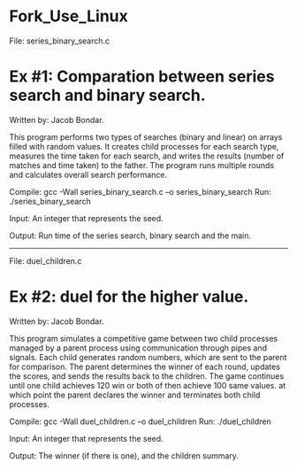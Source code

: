 # Fork_Use_Linux

File: series_binary_search.c 

Ex #1: Comparation between series search and binary search.
==========================================================
Written by: Jacob Bondar.

This program performs two types of searches (binary and linear) on 
 arrays filled with random values. It creates child processes for 
 each search type, measures the time taken for each search, and 
 writes the results (number of matches and time taken) to the 
 father. The program runs multiple rounds
 and calculates overall search performance.

Compile: gcc -Wall series_binary_search.c –o series_binary_search
Run: ./series_binary_search <seed value>

Input: An integer that represents the seed.
 
Output: Run time of the series search, binary search and the main.

----------------------------------------------------------------------

File: duel_children.c 

Ex #2:  duel for the higher value.
==========================================================
Written by: Jacob Bondar.

This program simulates a competitive game between two child processes
 managed by a parent process using communication through pipes and
 signals. Each child generates random numbers, which are sent to the
 parent for comparison. The parent determines the winner of each
 round, updates the scores, and sends the results back to the 
 children. The game continues until one child achieves 120 win or 
 both of then achieve 100 same values. at which point the parent 
 declares the winner and terminates both child processes.

Compile: gcc -Wall duel_children.c –o duel_children
Run: ./duel_children <seed value>

Input: An integer that represents the seed.
 
Output: The winner (if there is one), and the children summary.
